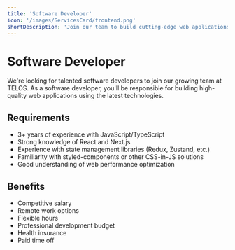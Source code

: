 ```yaml
---
title: 'Software Developer'
icon: '/images/ServicesCard/frontend.png'
shortDescription: 'Join our team to build cutting-edge web applications using React, Next.js, and other modern technologies.'
---
```


# Software Developer

We're looking for talented software developers to join our growing team at TELOS. As a software developer, you'll be responsible for building high-quality web applications using the latest technologies.

## Requirements

- 3+ years of experience with JavaScript/TypeScript
- Strong knowledge of React and Next.js
- Experience with state management libraries (Redux, Zustand, etc.)
- Familiarity with styled-components or other CSS-in-JS solutions
- Good understanding of web performance optimization

## Benefits

- Competitive salary
- Remote work options
- Flexible hours
- Professional development budget
- Health insurance
- Paid time off
